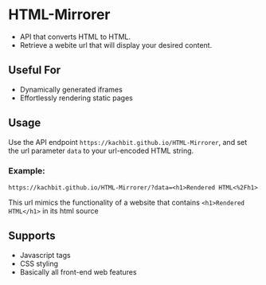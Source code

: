 # HTML-Mirrorer
* API that converts HTML to HTML. 
* Retrieve a webite url that will display your desired content.

## Useful For
* Dynamically generated iframes
* Effortlessly rendering static pages

## Usage
Use the API endpoint ``https://kachbit.github.io/HTML-Mirrorer``, and set the url parameter ``data`` to your url-encoded HTML string.<br>

### Example:
```url
https://kachbit.github.io/HTML-Mirrorer/?data=<h1>Rendered HTML<%2Fh1>
```
This url mimics the functionality of a website that contains ``<h1>Rendered HTML</h1>`` in its html source 

## Supports
* Javascript tags
* CSS styling
* Basically all front-end web features

